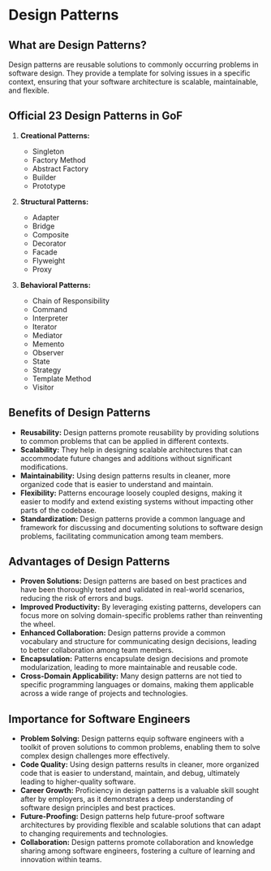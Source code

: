 # Design Patterns

## What are Design Patterns?

Design patterns are reusable solutions to commonly occurring problems in software design. They provide a template for solving issues in a specific context, ensuring that your software architecture is scalable, maintainable, and flexible.

## Official 23 Design Patterns in GoF

1. **Creational Patterns:**
   - Singleton
   - Factory Method
   - Abstract Factory
   - Builder
   - Prototype

2. **Structural Patterns:**
   - Adapter
   - Bridge
   - Composite
   - Decorator
   - Facade
   - Flyweight
   - Proxy

3. **Behavioral Patterns:**
   - Chain of Responsibility
   - Command
   - Interpreter
   - Iterator
   - Mediator
   - Memento
   - Observer
   - State
   - Strategy
   - Template Method
   - Visitor

## Benefits of Design Patterns

- **Reusability:** Design patterns promote reusability by providing solutions to common problems that can be applied in different contexts.
- **Scalability:** They help in designing scalable architectures that can accommodate future changes and additions without significant modifications.
- **Maintainability:** Using design patterns results in cleaner, more organized code that is easier to understand and maintain.
- **Flexibility:** Patterns encourage loosely coupled designs, making it easier to modify and extend existing systems without impacting other parts of the codebase.
- **Standardization:** Design patterns provide a common language and framework for discussing and documenting solutions to software design problems, facilitating communication among team members.

## Advantages of Design Patterns

- **Proven Solutions:** Design patterns are based on best practices and have been thoroughly tested and validated in real-world scenarios, reducing the risk of errors and bugs.
- **Improved Productivity:** By leveraging existing patterns, developers can focus more on solving domain-specific problems rather than reinventing the wheel.
- **Enhanced Collaboration:** Design patterns provide a common vocabulary and structure for communicating design decisions, leading to better collaboration among team members.
- **Encapsulation:** Patterns encapsulate design decisions and promote modularization, leading to more maintainable and reusable code.
- **Cross-Domain Applicability:** Many design patterns are not tied to specific programming languages or domains, making them applicable across a wide range of projects and technologies.

## Importance for Software Engineers

- **Problem Solving:** Design patterns equip software engineers with a toolkit of proven solutions to common problems, enabling them to solve complex design challenges more effectively.
- **Code Quality:** Using design patterns results in cleaner, more organized code that is easier to understand, maintain, and debug, ultimately leading to higher-quality software.
- **Career Growth:** Proficiency in design patterns is a valuable skill sought after by employers, as it demonstrates a deep understanding of software design principles and best practices.
- **Future-Proofing:** Design patterns help future-proof software architectures by providing flexible and scalable solutions that can adapt to changing requirements and technologies.
- **Collaboration:** Design patterns promote collaboration and knowledge sharing among software engineers, fostering a culture of learning and innovation within teams.

